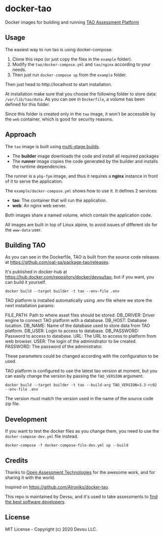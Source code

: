 # docker-tao
Docker images for building and running [TAO Assessment Platform](https://www.taotesting.com/)

## Usage

The easiest way to run tao is using docker-compose. 

1. Clone this repo (or just copy the files in the `example` folder).
2. Modify the `tao/docker-compose.yml` and `tao/nginx` according to your needs.
3. Then just run `docker-compose up` from the `example` folder.

Then just head to http://localhost to start installation.

At installation make sure that you choose the following folder to store data: `/var/lib/tao/data`. As you can see in `Dockerfile`, a volume has been defined for this folder. 

Since this folder is created only in the `tao` image, it won't be accessible by the `web` container, which is good for security reasons.

## Approach

The `tao` image is built using [multi-stage builds](https://docs.docker.com/develop/develop-images/multistage-build/).

- The **builder** image downloads the code and install all required packages
- The **runner** image copies the code generated by the builder and installs the runtime dependencies.

The runner is a `php-fpm` image, and thus it requires a **nginx** instance in front of it to serve the application.

The `example/docker-compose.yml` shows how to use it. It defines 2 services:

- **tao**: The container that will run the application.
- **web**: An nginx web server.

Both images share a named volume, which contain the application code.

All images are built in top of Linux alpine, to avoid issues of different ids for the `www-data` user. 

## Building TAO

As you can see in the Dockerfile, TAO is built from the source code releases at https://github.com/oat-sa/package-tao/releases.

It's published in docker-hub at https://hub.docker.com/repository/docker/devsu/tao, but if you want, you can build it yourself. 

```
docker build --target builder -t tao --env-file .env
```

TAO platform is installed automatically using .env file where we store the next installation params:

FILE_PATH: Path to where asset files should be stored.
DB_DRIVER: Driver engine to connect TAO platform with a database.
DB_HOST: Database location.
DB_NAME: Name of the database used to store data from TAO platform.
DB_USER: Login to access to database.
DB_PASSWORD: Password to access to database.
URL: The URL to access to platform from web browser.
USER: The login of the administrator to be created.
PASSWORD: The password of the administrator.  

These parameters could be changed according with the configuration to be used.


TAO platform is configured to use the latest tao version at moment, but you can easily change the version by passing the `TAO_VERSION` argument.

```
docker build --target builder -t tao --build-arg TAO_VERSION=3.3-rc02 --env-file .env
```

The version must match the version used in the name of the source code zip file.

## Development

If you want to test the docker files as you change them, you need to use the `docker-compose-dev.yml` file instead. 

```
docker-compose -f docker-compose-file-dev.yml up --build 
```

## Credits

Thanks to [Open Assessment Technologies](https://www.taotesting.com/about-us/) for the awesome work, and for sharing it with the world.

Inspired on https://github.com/Alroniks/docker-tao.

This repo is maintained by Devsu, and it's used to take assessments to [find the best software developers](https://devsu.com/about-us/).

## License

MIT License - Copyright (c) 2020 Devsu LLC.
